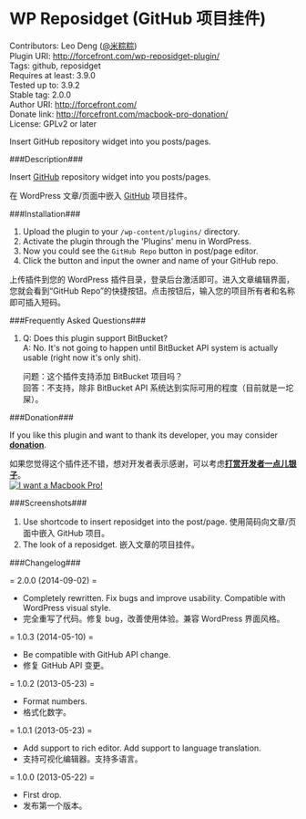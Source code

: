 WP Reposidget (GitHub 项目挂件)
=============================

Contributors: Leo Deng ([@米粽粽](http://weibo.com/myst729))  
Plugin URI: http://forcefront.com/wp-reposidget-plugin/  
Tags: github, reposidget  
Requires at least: 3.9.0  
Tested up to: 3.9.2  
Stable tag: 2.0.0  
Author URI: http://forcefront.com/  
Donate link: http://forcefront.com/macbook-pro-donation/  
License: GPLv2 or later

Insert GitHub repository widget into you posts/pages.


###Description###

Insert [GitHub](https://github.com/) repository widget into you posts/pages.

在 WordPress 文章/页面中嵌入 [GitHub](https://github.com/) 项目挂件。


###Installation###

1. Upload the plugin to your `/wp-content/plugins/` directory.
2. Activate the plugin through the 'Plugins' menu in WordPress.
3. Now you could see the `GitHub Repo` button in post/page editor.
4. Click the button and input the owner and name of your GitHub repo.

上传插件到您的 WordPress 插件目录，登录后台激活即可。进入文章编辑界面，您就会看到“GitHub Repo”的快捷按钮。点击按钮后，输入您的项目所有者和名称即可插入短码。


###Frequently Asked Questions###

1. Q: Does this plugin support BitBucket?  
   A: No. It's not going to happen until BitBucket API system is actually usable (right now it's only shit).  

   问题：这个插件支持添加 BitBucket 项目吗？  
   回答：不支持，除非 BitBucket API 系统达到实际可用的程度（目前就是一坨屎）。  


###Donation###

If you like this plugin and want to thank its developer, you may consider [**donation**](http://forcefront.com/macbook-pro-donation/).

如果您觉得这个插件还不错，想对开发者表示感谢，可以考虑[**打赏开发者一点儿银子**](http://forcefront.com/macbook-pro-donation/)。  
[![I want a Macbook Pro!](http://forcefront.com/wp-content/uploads/2014/07/alipay.png)](http://forcefront.com/macbook-pro-donation/)


###Screenshots###

1. Use shortcode to insert reposidget into the post/page. 使用简码向文章/页面中嵌入 GitHub 项目。
2. The look of a reposidget. 嵌入文章的项目挂件。


###Changelog###

= 2.0.0 (2014-09-02) =
* Completely rewritten. Fix bugs and improve usability. Compatible with WordPress visual style.
* 完全重写了代码。修复 bug，改善使用体验。兼容 WordPress 界面风格。

= 1.0.3 (2014-05-10) =
* Be compatible with GitHub API change.
* 修复 GitHub API 变更。

= 1.0.2 (2013-05-23) =
* Format numbers.
* 格式化数字。

= 1.0.1 (2013-05-23) =
* Add support to rich editor. Add support to language translation.
* 支持可视化编辑器。支持多语言。

= 1.0.0 (2013-05-22) =
* First drop.
* 发布第一个版本。
